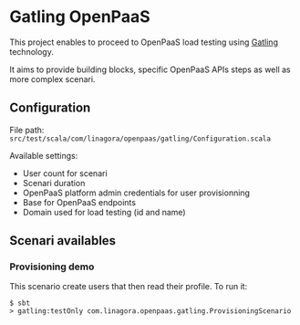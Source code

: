 # Gatling OpenPaaS

This project enables to proceed to OpenPaaS load testing using [Gatling]() technology.

It aims to provide building blocks, specific OpenPaaS APIs steps as well as more complex scenari.

## Configuration

File path: `src/test/scala/com/linagora/openpaas/gatling/Configuration.scala`

Available settings:
 - User count for scenari
 - Scenari duration
 - OpenPaaS platform admin credentials for user provisionning
 - Base for OpenPaaS endpoints
 - Domain used for load testing (id and name)

## Scenari availables

### Provisioning demo

This scenario create users that then read their profile. To run it:

```
$ sbt
> gatling:testOnly com.linagora.openpaas.gatling.ProvisioningScenario
```
